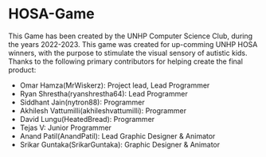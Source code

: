 # HOSA-Game

This Game has been created by the UNHP Computer Science Club, during the years 2022-2023. This game was created for up-comming UNHP HOSA winners, with
the purpose to stimulate the visual sensory of autistic kids. Thanks to the following primary contributors for helping create the final product:
- Omar Hamza(MrWiskerz): Project lead, Lead Programmer
- Ryan Shrestha(ryanshrestha64): Lead Programmer
- Siddhant Jain(nytron88): Programmer
- Akhilesh Vattumilli(akhileshvattumilli): Programmer
- David Lungu(HeatedBread): Programmer
- Tejas V: Junior Programmer
- Anand Patil(AnandPatil): Lead Graphic Designer & Animator
- Srikar Guntaka(SrikarGuntaka): Graphic Designer & Animator



